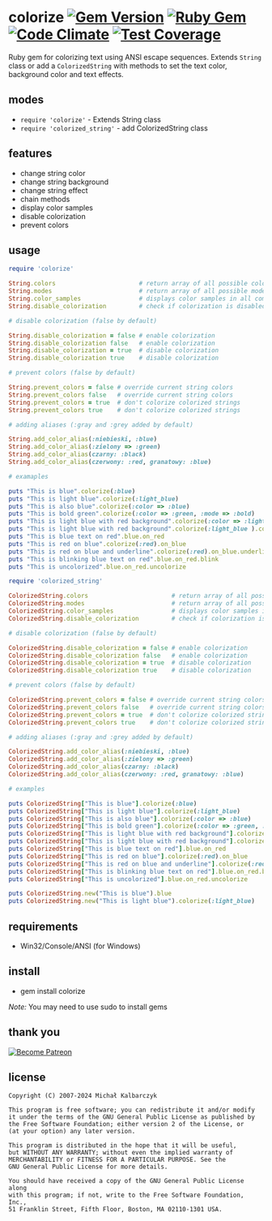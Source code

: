 colorize [![Gem Version](https://badge.fury.io/rb/colorize.svg)](http://badge.fury.io/rb/colorize) [![Ruby Gem](https://github.com/fazibear/colorize/actions/workflows/release.yml/badge.svg)](https://github.com/fazibear/colorize/actions/workflows/release.yml) [![Code Climate](https://codeclimate.com/github/fazibear/colorize/badges/gpa.svg)](https://codeclimate.com/github/fazibear/colorize) [![Test Coverage](https://codeclimate.com/github/fazibear/colorize/badges/coverage.svg)](https://codeclimate.com/github/fazibear/colorize)
========

Ruby gem for colorizing text using ANSI escape sequences.
Extends `String` class or add a `ColorizedString` with methods to set the text color, background color and text effects.

modes
-----

* `require 'colorize'` - Extends String class
* `require 'colorized_string'` - add ColorizedString class

features
--------

* change string color
* change string background
* change string effect
* chain methods
* display color samples
* disable colorization
* prevent colors

usage
-----

```ruby
require 'colorize'

String.colors                       # return array of all possible colors names
String.modes                        # return array of all possible modes
String.color_samples                # displays color samples in all combinations
String.disable_colorization         # check if colorization is disabled

# disable colorization (false by default)

String.disable_colorization = false # enable colorization
String.disable_colorization false   # enable colorization
String.disable_colorization = true  # disable colorization
String.disable_colorization true    # disable colorization

# prevent colors (false by default)

String.prevent_colors = false # override current string colors
String.prevent_colors false   # override current string colors
String.prevent_colors = true  # don't colorize colorized strings
String.prevent_colors true    # don't colorize colorized strings

# adding aliases (:gray and :grey added by default)

String.add_color_alias(:niebieski, :blue)
String.add_color_alias(:zielony => :green)
String.add_color_alias(czarny: :black)
String.add_color_alias(czerwony: :red, granatowy: :blue)

# examaples

puts "This is blue".colorize(:blue)
puts "This is light blue".colorize(:light_blue)
puts "This is also blue".colorize(:color => :blue)
puts "This is bold green".colorize(:color => :green, :mode => :bold)
puts "This is light blue with red background".colorize(:color => :light_blue, :background => :red)
puts "This is light blue with red background".colorize(:light_blue ).colorize( :background => :red)
puts "This is blue text on red".blue.on_red
puts "This is red on blue".colorize(:red).on_blue
puts "This is red on blue and underline".colorize(:red).on_blue.underline
puts "This is blinking blue text on red".blue.on_red.blink
puts "This is uncolorized".blue.on_red.uncolorize
```

```ruby
require 'colorized_string'

ColorizedString.colors                       # return array of all possible colors names
ColorizedString.modes                        # return array of all possible modes
ColorizedString.color_samples                # displays color samples in all combinations
ColorizedString.disable_colorization         # check if colorization is disabled

# disable colorization (false by default)

ColorizedString.disable_colorization = false # enable colorization
ColorizedString.disable_colorization false   # enable colorization
ColorizedString.disable_colorization = true  # disable colorization
ColorizedString.disable_colorization true    # disable colorization

# prevent colors (false by default)

ColorizedString.prevent_colors = false # override current string colors
ColorizedString.prevent_colors false   # override current string colors
ColorizedString.prevent_colors = true  # don't colorize colorized strings
ColorizedString.prevent_colors true    # don't colorize colorized strings

# adding aliases (:gray and :grey added by default)

ColorizedString.add_color_alias(:niebieski, :blue)
ColorizedString.add_color_alias(:zielony => :green)
ColorizedString.add_color_alias(czarny: :black)
ColorizedString.add_color_alias(czerwony: :red, granatowy: :blue)

# examples

puts ColorizedString["This is blue"].colorize(:blue)
puts ColorizedString["This is light blue"].colorize(:light_blue)
puts ColorizedString["This is also blue"].colorize(:color => :blue)
puts ColorizedString["This is bold green"].colorize(:color => :green, :mode => :bold)
puts ColorizedString["This is light blue with red background"].colorize(:color => :light_blue, :background => :red)
puts ColorizedString["This is light blue with red background"].colorize(:light_blue ).colorize( :background => :red)
puts ColorizedString["This is blue text on red"].blue.on_red
puts ColorizedString["This is red on blue"].colorize(:red).on_blue
puts ColorizedString["This is red on blue and underline"].colorize(:red).on_blue.underline
puts ColorizedString["This is blinking blue text on red"].blue.on_red.blink
puts ColorizedString["This is uncolorized"].blue.on_red.uncolorize

puts ColorizedString.new("This is blue").blue
puts ColorizedString.new("This is light blue").colorize(:light_blue)
```

requirements
------------

* Win32/Console/ANSI (for Windows)

install
-------

* gem install colorize

*Note:* You may need to use sudo to install gems

thank you
---------

[![Become Patreon](https://c5.patreon.com/external/logo/become_a_patron_button.png)](https://www.patreon.com/bePatron?u=6912974)

license
-------

    Copyright (C) 2007-2024 Michał Kalbarczyk

    This program is free software; you can redistribute it and/or modify
    it under the terms of the GNU General Public License as published by
    the Free Software Foundation; either version 2 of the License, or
    (at your option) any later version.

    This program is distributed in the hope that it will be useful,
    but WITHOUT ANY WARRANTY; without even the implied warranty of
    MERCHANTABILITY or FITNESS FOR A PARTICULAR PURPOSE. See the
    GNU General Public License for more details.

    You should have received a copy of the GNU General Public License along
    with this program; if not, write to the Free Software Foundation, Inc.,
    51 Franklin Street, Fifth Floor, Boston, MA 02110-1301 USA.
